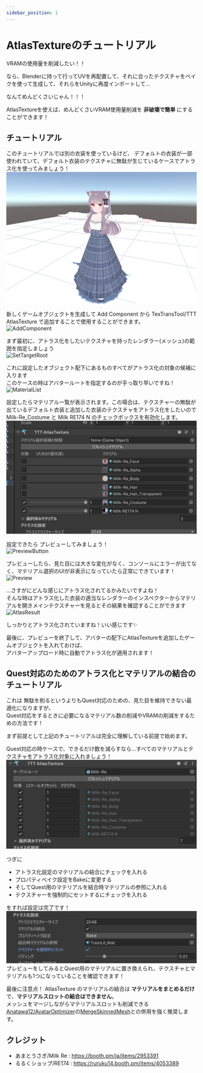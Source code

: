```yaml
---
sidebar_position: 1
---
```


# AtlasTextureのチュートリアル

VRAMの使用量を削減したい！！

なら、Blenderに持って行ってUVを再配置して、それに合ったテクスチャをベイクを使って生成して、それらをUnityに再度インポートして...

なんてめんどくさいじゃん！！！

AtlasTextureを使えば、めんどくさいVRAM使用量削減を __非破壊で簡単__ にすることができます！

## チュートリアル

このチュートリアルでは別の衣装を使っているけど、
デフォルトの衣装が一部使われていて、デフォルト衣装のテクスチャに無駄が生じているケースでアトラス化を使ってみましょう！  
![MilkRe](img/at-MilkRe.png)

新しくゲームオブジェクトを生成して Add Component から TexTransTool/TTT AtlasTexture で追加することで使用することができます。  
![AddComponent](img/at-AddComponent.png)

まず最初に、アトラス化をしたいテクスチャを持ったレンダラー(メッシュ)の範囲を指定しましょう  
![SetTargetRoot](img/at-SetTargetRoot.png)

これに設定したオブジェクト配下にあるものすべてがアトラス化の対象の候補に入ります  
このケースの時はアバタールートを指定するのが手っ取り早いですね！  
![MaterialList](img/at-MaterialList.png)

設定したらマテリアル一覧が表示されます。この場合は、テクスチャーの無駄が出ているデフォルト衣装と追加した衣装のテクスチャをアトラス化をしたいので  
Milk-Re_Costume と Milk RE174 N のチェックボックスを有効化します。  
![SelectMaterial](img/at-SelectMaterial.png)

設定できたら プレビューしてみましょう！  
![PreviewButton](img/at-PreviewButton.png)

プレビューしたら、見た目には大きな変化がなく、コンソールにエラーが出てなく、マテリアル選択のUIが非表示になっていたら正常にできています！
![Preview](img/at-Preview.png)

...さすがにどんな感じにアトラス化されてるかみたいですよね！  
そんな時はアトラス化した衣装の適当なレンダラーのインスペクターからマテリアルを開きメインテクスチャーを見るとその結果を確認することができます  
![AtlasResult](img/at-AtlasResult.png)

しっかりとアトラス化されていますね！いい感じです✨

最後に、プレビューを終了して、アバターの配下にAtlasTextureを追加したゲームオブジェクトを入れておけば、  
アバターアップロード時に自動でアトラス化が適用されます！

## Quest対応のためのアトラス化とマテリアルの結合のチュートリアル

これは 無駄を削るというよりもQuest対応のための、見た目を維持できない最適化になりますが、  
Quest対応をするときに必要になるマテリアル数の削減やVRAMの削減をするための方法です！

まず前提として上記のチュートリアルは完全に理解している前提で始めます。

Quest対応の時ケースで、できるだけ数を減らすなら...すべてのマテリアルとテクスチャをアトラス化対象に入れましょう！  
![QuestAllMaterialSelect](img/at-QuestAllMaterialSelect.png)

つぎに

- アトラス化設定のマテリアルの結合にチェックを入れる
- プロパティベイク設定をBakeに変更する
- そしてQuest用のマテリアルを結合時マテリアルの参照に入れる
- テクスチャーを強制的にセットするにチェックを入れる

をすれば設定は完了です！  
![QuestAtlasSettings](img/at-QuestAtlasSettings.png)  
プレビューをしてみるとQuest用のマテリアルに置き換えられ、テクスチャとマテリアルも1つになっていることを確認できます！

最後に注意点！  AtlasTexture のマテリアルの結合は __マテリアルをまとめるだけ__ で、__マテリアルスロットの結合はできません__。  
メッシュをマージしながらマテリアルスロットも削減できる[Anatawa12/AvatarOptimizer](https://github.com/anatawa12/AvatarOptimizer)の[MergeSkinnedMesh](https://vpm.anatawa12.com/avatar-optimizer/ja/docs/reference/merge-skinned-mesh/)との併用を強く推奨します。

## クレジット

- あまとうさぎ/Milk Re : https://booth.pm/ja/items/2953391
- るるくショップ/RE174 : https://ruruku14.booth.pm/items/4053389

